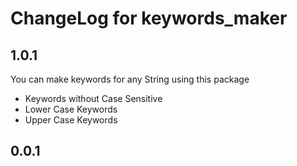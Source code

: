# ChangeLog for keywords_maker

## 1.0.1

You can make keywords for any String using this package
* Keywords without Case Sensitive
* Lower Case Keywords
* Upper Case Keywords


## 0.0.1


